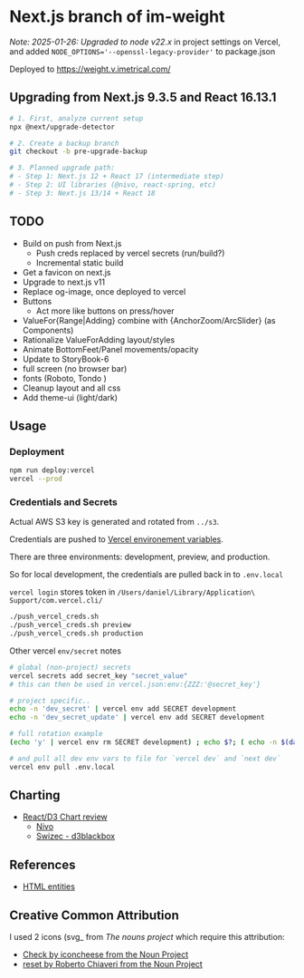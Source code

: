 # Next.js branch of im-weight

*Note: 2025-01-26: Upgraded to node v22.x* in project settings on Vercel, and added `NODE_OPTIONS='--openssl-legacy-provider'` to package.json

 Deployed to <https://weight.v.imetrical.com/>

## Upgrading from Next.js 9.3.5 and React 16.13.1

```bash
# 1. First, analyze current setup
npx @next/upgrade-detector

# 2. Create a backup branch
git checkout -b pre-upgrade-backup

# 3. Planned upgrade path:
# - Step 1: Next.js 12 + React 17 (intermediate step)
# - Step 2: UI libraries (@nivo, react-spring, etc)
# - Step 3: Next.js 13/14 + React 18
```

## TODO

- Build on push from Next.js
  - Push creds replaced by vercel secrets (run/build?)
  - Incremental static build
- Get a favicon on next.js
- Upgrade to next.js v11
- Replace og-image, once deployed to vercel
- Buttons
  - Act more like buttons on press/hover
- ValueFor{Range|Adding} combine with {AnchorZoom/ArcSlider} (as Components)
- Rationalize ValueForAdding layout/styles
- Animate BottomFeet/Panel movements/opacity
- Update to StoryBook-6
- full screen (no browser bar)
- fonts (Roboto, Tondo )
- Cleanup layout and all css
- Add theme-ui (light/dark)

## Usage

### Deployment

```bash
npm run deploy:vercel
vercel --prod
```

### Credentials and Secrets

Actual AWS S3 key is generated and rotated from `../s3`.

Credentials are pushed to [Vercel environement variables](https://vercel.com/daneroo/weight/settings/environment-variables).

There are three environments: development, preview, and production.

So for local development, the credentials are pulled back in to `.env.local`

`vercel login` stores token in `/Users/daniel/Library/Application\ Support/com.vercel.cli/`

```bash
./push_vercel_creds.sh
./push_vercel_creds.sh preview
./push_vercel_creds.sh production
```

Other vercel `env/secret` notes

```bash
# global (non-project) secrets
vercel secrets add secret_key "secret_value"
# this can then be used in vercel.json:env:{ZZZ:'@secret_key'}

# project specific..
echo -n 'dev_secret' | vercel env add SECRET development
echo -n 'dev_secret_update' | vercel env add SECRET development

# full rotation example
(echo 'y' | vercel env rm SECRET development) ; echo $?; ( echo -n $(date -u +"%Y-%m-%dT%H:%M:%SZ") | vercel env add SECRET development); echo $?;

# and pull all dev env vars to file for `vercel dev` and `next dev`
vercel env pull .env.local
```

## Charting

- [React/D3 Chart review](https://dev.to/giteden/top-5-react-chart-libraries-for-2020-1amb)
  - [Nivo](https://nivo.rocks/line/)
  - [Swizec - d3blackbox](https://github.com/Swizec/d3blackbox)

## References

- [HTML entities](https://www.toptal.com/designers/htmlarrows/symbols/)

## Creative Common Attribution

I used 2 icons (svg_ from *The nouns project* which require this attribution:

- [Check by iconcheese from the Noun Project](https://thenounproject.com/term/check/2422594/)
- [reset by Roberto Chiaveri from the Noun Project](https://thenounproject.com/term/reset/299645/)
